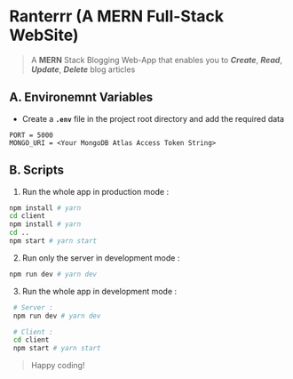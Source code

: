 # **Ranterrr (A MERN Full-Stack WebSite)**

> A **MERN** Stack Blogging Web-App that enables you to **_Create_**, **_Read_**, **_Update_**, **_Delete_** blog articles

## **A. Environemnt Variables**

- Create a **`.env`** file in the project root directory and add the required data

```env
PORT = 5000
MONGO_URI = <Your MongoDB Atlas Access Token String>
```

## **B. Scripts**

1. Run the whole app in production mode :

```bash
npm install # yarn
cd client
npm install # yarn
cd ..
npm start # yarn start
```

2. Run only the server in development mode :

```bash
npm run dev # yarn dev
```

3. Run the whole app in development mode :

```bash
 # Server :
 npm run dev # yarn dev

 # Client :
 cd client
 npm start # yarn start
```

> Happy coding!
